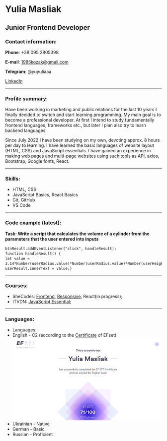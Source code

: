 # Yulia Masliak #
## Junior Frontend Developer ##

### Contact information:

**Phone**: +38 095 2805398

**E-mail**: 1985kozak@gmail.com

**Telegram**: @yuyuliaaa

[LinkedIn](http://linkedin.com/in/yulia-masliak-b3a6ba7a)
***
### Profile summary:
Have been working in marketing and public relations for the last 10 years I finally decided to switch and start learning programming. My main goal is to become a professional developer. At first I intend to study fundamentally frontend languages, frameworks etc., but later I plan also try to learn backend languages.

Since July 2022 I have been studying on my own, devoting approx. 8 hours per day to learning. I have learned the basic languages of website layout (HTML, CSS) and JavaScript essentials. I have gained an experience in making web pages and multi-page websites using such tools as API, axios, Bootstrap, Google fonts, React.
***
### Skills:
- HTML, CSS
- JavaScript Basics, React Basics
- Git, GitHub
- VS Code
***
### Code example (latest):
__Task: Write a script that calculates the volume of a cylinder from the parameters that the user entered into inputs__

    btnResult.addEventListener("click", handleResult);
    function handleResult() {
    let value = 3.14*Number(userRadius.value)*Number(userRadius.value)*Number(userHeight.value);
    userResult.innerText = value;}

***
### Courses:
- SheCodes: [Frontend](https://www.shecodes.io/certificates/0bebe6c836722c4777d9e0d23d38195f), [Responsive](https://s3.amazonaws.com/shecodesio-production/students/certificates/000/095/132/original/result.png?1661438918), React(in progress);
- ITVDN: [JavaScript Essential](https://media-exp1.licdn.com/dms/image/sync/C4D27AQEgUeWEjsh6KQ/articleshare-shrink_800/0/1664985233278?e=1665590400&v=beta&t=XRghqE9WqeQUDwtxU1el1K5vmkq91CG5a4jdSOmHrzc);

***
### Languages:
- Languages:
- English - C2 (according to the [Certificate](https://www.efset.org/cert/BRrg7a) of EFset)
 ![Efset Certificate](https://github.com/yuliaMasliak/rsschool-cv/blob/gh-pages/efset_masliak_2022.png)
- Ukrainian - Native
- German - Basic
- Russian - Proficient

